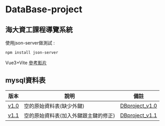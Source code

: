 # DataBase-project
## 海大資工課程導覽系統

使用json-server做測試 :

```
npm install json-server
```

Vue3+Vite
[參考影片](https://youtu.be/rNQIA0Fe9KQ)

## mysql資料表

| 版本 | 說明 | 備註　|
| ---- | ---- | ---- |
| [v1.0](back-Webpage/mysql/dbproject_v1.0.sql) | 空的原始資料表(缺少外鍵) | [DBproject_v1.0](back-Webpage/mysql/DBproject_v1.0.pdf) |
| [v1.1](back-Webpage/mysql/dbproject_v1.1.sql) | 空的原始資料表(加入外鍵跟主鍵的修正) | [DBproject_v1.1](back-Webpage/mysql/DBproject_v1.1.pdf) |